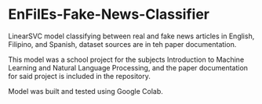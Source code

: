 # EnFilEs-Fake-News-Classifier
LinearSVC model classifying between real and fake news articles in English, Filipino, and Spanish, dataset sources are in teh paper documentation.

This model was a school project for the subjects Introduction to Machine Learning and Natural Language Processing, and the paper documentation for said project is included in the repository.

Model was built and tested using Google Colab.

